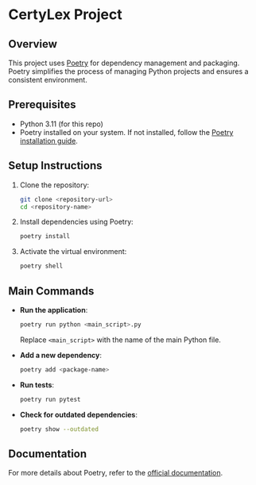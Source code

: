 # CertyLex Project

## Overview

This project uses [Poetry](https://python-poetry.org/) for dependency management and packaging. Poetry simplifies the process of managing Python projects and ensures a consistent environment.

## Prerequisites

- Python 3.11 (for this repo)
- Poetry installed on your system. If not installed, follow the [Poetry installation guide](https://python-poetry.org/docs/#installation).

## Setup Instructions

1. Clone the repository:

   ```bash
   git clone <repository-url>
   cd <repository-name>
   ```

2. Install dependencies using Poetry:

   ```bash
   poetry install
   ```

3. Activate the virtual environment:

   ```bash
   poetry shell
   ```

## Main Commands

- **Run the application**:

  ```bash
  poetry run python <main_script>.py
  ```

  Replace `<main_script>` with the name of the main Python file.

- **Add a new dependency**:

  ```bash
  poetry add <package-name>
  ```

- **Run tests**:

  ```bash
  poetry run pytest
  ```

- **Check for outdated dependencies**:

  ```bash
  poetry show --outdated
  ```

## Documentation

For more details about Poetry, refer to the [official documentation](https://python-poetry.org/docs/).

